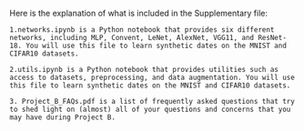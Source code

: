 

Here is the explanation of what is included in the Supplementary file:


    1.networks.ipynb is a Python notebook that provides six different networks, including MLP, Convent, LeNet, AlexNet, VGG11, and ResNet-18. You will use this file to learn synthetic dates on the MNIST and CIFAR10 datasets.

    2.utils.ipynb is a Python notebook that provides utilities such as access to datasets, preprocessing, and data augmentation. You will use this file to learn synthetic dates on the MNIST and CIFAR10 datasets.

    3. Project_B_FAQs.pdf is a list of frequently asked questions that try to shed light on (almost) all of your questions and concerns that you may have during Project B.




